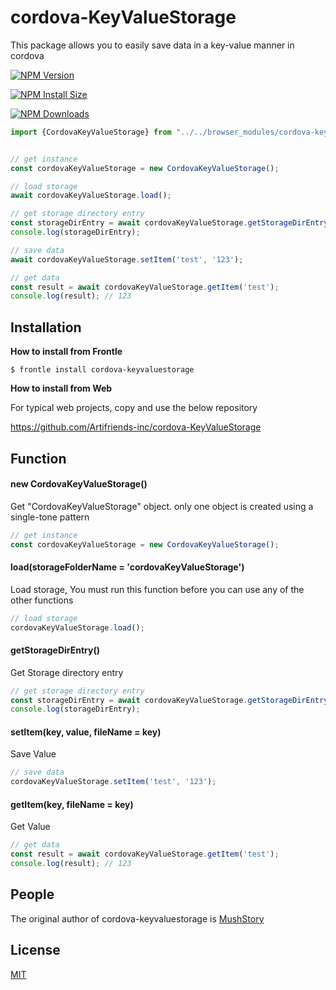 # cordova-KeyValueStorage

This package allows you to easily save data in a key-value manner in cordova

[![NPM Version][npm-version-image]][npm-url]

[![NPM Install Size][npm-install-size-image]][npm-install-size-url]

[![NPM Downloads][npm-downloads-image]][npm-downloads-url]

```javascript
import {CordovaKeyValueStorage} from "../../browser_modules/cordova-keyvaluestorage/cordovaKeyValueStorage.js";


// get instance
const cordovaKeyValueStorage = new CordovaKeyValueStorage();

// load storage
await cordovaKeyValueStorage.load();

// get storage directory entry
const storageDirEntry = await cordovaKeyValueStorage.getStorageDirEntry();
console.log(storageDirEntry);

// save data
await cordovaKeyValueStorage.setItem('test', '123');

// get data
const result = await cordovaKeyValueStorage.getItem('test');
console.log(result); // 123
```



## Installation

**How to install from Frontle**

```shell
$ frontle install cordova-keyvaluestorage
```



**How to install from Web**

For typical web projects, copy and use the below repository

https://github.com/Artifriends-inc/cordova-KeyValueStorage



## Function

#### new CordovaKeyValueStorage()

Get "CordovaKeyValueStorage" object. only one object is created using a single-tone pattern

```javascript
// get instance
const cordovaKeyValueStorage = new CordovaKeyValueStorage();
```



#### load(storageFolderName = 'cordovaKeyValueStorage')

Load storage, You must run this function before you can use any of the other functions

```javascript
// load storage
cordovaKeyValueStorage.load();
```



#### getStorageDirEntry()

Get Storage directory entry

```javascript
// get storage directory entry
const storageDirEntry = await cordovaKeyValueStorage.getStorageDirEntry();
console.log(storageDirEntry);
```



#### setItem(key, value, fileName = key)

Save Value

```javascript
// save data
cordovaKeyValueStorage.setItem('test', '123');
```



#### getItem(key, fileName = key)

Get Value

```javascript
// get data
const result = await cordovaKeyValueStorage.getItem('test');
console.log(result); // 123
```



## People

The original author of cordova-keyvaluestorage is [MushStory](https://github.com/MushStory)



## License

[MIT](LICENSE)



[npm-downloads-image]: https://badgen.net/npm/dm/cordova-keyvaluestorage
[npm-downloads-url]: https://npmcharts.com/compare/cordova-keyvaluestorage?minimal=true
[npm-install-size-image]: https://badgen.net/packagephobia/install/cordova-keyvaluestorage
[npm-install-size-url]: https://packagephobia.com/result?p=cordova-keyvaluestorage
[npm-url]: https://npmjs.org/package/cordova-keyvaluestorage
[npm-version-image]: https://badgen.net/npm/v/cordova-keyvaluestorage
